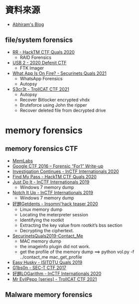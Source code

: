# 資料來源
- [Abhiram's Blog](https://stuxnet999.github.io/archive.html)


## file/system forensics
- [RR - HackTM CTF Quals 2020](https://stuxnet999.github.io/hacktm-ctf/2020/02/09/RR-HackTM.html)
  - RAID Forensics 
- [USB 2 - 2020 Defenit CTF](https://stuxnet999.github.io/defenit-ctf/2020/06/04/USB2-DefenitCTF.html)
  - FTK Imager 
- [What App Is On Fire? - Securinets Quals 2021](https://stuxnet999.github.io/2021/03/21/Securinets-WhatApp.html)
  - WhatsApp Forensics
  - Autopsy
- [S3cr3t - TrollCAT CTF 2021](https://stuxnet999.github.io/2021/02/06/trollcat-secret.html)
  - Autopsy
  - Recover Bitlocker encrypted vhdx
  - Bruteforce using John the ripper
  - Recover deleted file from decrypted drive


# memory forensics
## memory forensics CTF
- [MemLabs](https://github.com/stuxnet999/MemLabs)
- [Google CTF 2016 – Forensic “For1” Write-up](https://www.rootusers.com/google-ctf-2016-forensic-for1-write-up/)
- [Investigation Continues - InCTF Internationals 2020](https://stuxnet999.github.io/inctfi/2020/08/06/InvestigationContd-InCTFi20.html)
- [Find My Pass - HackTM CTF Quals 2020](https://stuxnet999.github.io/hacktm-ctf/2020/02/09/HackTM-FindMyPass.html)
- [Just Do It - InCTF Internationals 2019](https://stuxnet999.github.io/inctfi/2019/09/04/InCTFi19-JustDoIt.html)
  - Windows 7 memory dump 
- [Notch It Up - InCTF Internationals 2019](https://stuxnet999.github.io/inctfi/2019/09/04/InCTFi19-NotchItUp.html)
  - Windows 7 memory dump
- [好題Getdents - Insomni'hack teaser 2020](https://stuxnet999.github.io/insomnihack/2020/09/17/Insomihack-getdents.html)
  - Linux memory dump 
  - Locating the meterpreter session
  - Identifying the rootkit
  - Extracting the key value from rootkit’s bss section
  - Decrypting the ciphertext.
- [SecurinetsQuals2019-Contact_Me](https://stuxnet999.github.io/securinets-ctf/2019/08/24/SecurinetsQuals2019-Contact-Me.html)  
  - MAC memory dump
  - the imageinfo plugin did not work.
  - get the profile of the memory dump ==> python vol.py -f ../contact_me mac_get_profile
- [Easy Husky - ISITDTU Quals 2019](https://stuxnet999.github.io/isitdtu-ctf/2019/07/08/isitdtuq19-easy-husky.html)
- [G1bs0n - SEC-T CTF 2017](https://stuxnet999.github.io/sect-ctf/2019/02/11/SECT-Gibson.html)
- [好題LOGarithm - InCTF Internationals 2020](https://stuxnet999.github.io/insomnihack/2020/09/17/Insomihack-getdents.html)
- [Mr EvilPepo [series] - TrollCAT CTF 2021](https://stuxnet999.github.io/2021/02/06/trollcat-mrevilpepo.html)


## Malware memory forensics 
